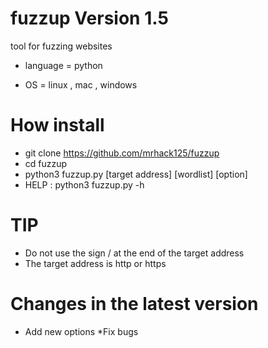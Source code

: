 # fuzzup Version 1.5

tool for fuzzing websites 

* language = python

* OS = linux , mac , windows 



# How install 

* git clone https://github.com/mrhack125/fuzzup
* cd fuzzup
* python3 fuzzup.py [target address] [wordlist] [option]
* HELP : python3 fuzzup.py -h


# TIP

* Do not use the sign / at the end of the target address
* The target address is http or https
# Changes in the latest version
* Add new options
*Fix bugs

